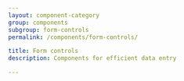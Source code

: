 ```yaml
---
layout: component-category
group: components
subgroup: form-controls
permalink: /components/form-controls/

title: Form controls
description: Components for efficient data entry

---
```

